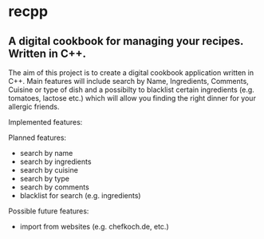 # recpp
A digital cookbook for managing your recipes. Written in C++.
---
The aim of this project is to create a digital cookbook application written in C++. 
Main features will include search by Name, Ingredients, Comments, Cuisine or type of dish and a possibilty to blacklist certain ingredients (e.g. tomatoes, lactose etc.) which will allow you finding the right dinner for your allergic friends. 

Implemented features: 


Planned features: 
- search by name
- search by ingredients 
- search by cuisine
- search by type
- search by comments
- blacklist for search (e.g. ingredients)

Possible future features: 
- import from websites (e.g. chefkoch.de, etc.)

